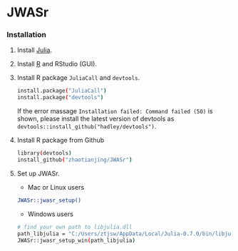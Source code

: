 # JWASr

### Installation

1. Install [Julia](https://julialang.org/downloads/).
2. Install [R](https://www.r-project.org) and RStudio (GUI).
3. Install R package `JuliaCall` and `devtools`.

    ```bash
    install.package("JuliaCall")
    install.package("devtools")
    ```

    If the error massage `Installation failed: Command failed (50)` is shown, please install the latest version of devtools as `devtools::install_github("hadley/devtools")`.

4. Install R package from Github

    ```bash
    library(devtools)
    install_github("zhaotianjing/JWASr")
    ```
5. Set up JWASr.
    * Mac or Linux users
    ```bash
    JWASr::jwasr_setup()
    ```

    * Windows users
    ```bash
    # find your own path to libjulia.dll
    path_libjulia = "C:/Users/ztjsw/AppData/Local/Julia-0.7.0/bin/libjulia.dll"
    JWASr::jwasr_setup_win(path_libjulia)
    ```
